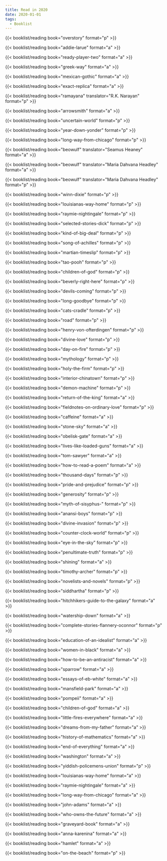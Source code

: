 ```yaml
---
title: Read in 2020
date: 2020-01-01
tags:
  - Booklist
---
```


{{< booklist/reading 
    book="overstory" 
    format="p" >}}

{{< booklist/reading 
    book="addie-larue" 
    format="a" >}}

{{< booklist/reading 
    book="ready-player-two" 
    format="a" >}}

{{< booklist/reading 
    book="greek-way" 
    format="a" >}}

{{< booklist/reading 
    book="mexican-gothic" 
    format="a" >}}

{{< booklist/reading 
    book="exact-replica" 
    format="a" >}}
  
{{< booklist/reading 
    book="ramayana" 
    translator="R.K. Narayan"
    format="p" >}}
  
{{< booklist/reading 
    book="arrowsmith" 
    format="a" >}}

{{< booklist/reading 
    book="uncertain-world" 
    format="p" >}}

{{< booklist/reading 
    book="year-down-yonder" 
    format="p" >}}

{{< booklist/reading 
    book="long-way-from-chicago" 
    format="p" >}}

{{< booklist/reading 
    book="beowulf"
    translator="Seamus Heaney" 
    format="a" >}}

{{< booklist/reading 
    book="beowulf"
    translator="Maria Dahvana Headley" 
    format="a" >}}
  
{{< booklist/reading 
    book="beowulf" 
    translator="Maria Dahvana Headley"
    format="p" >}}

{{< booklist/reading 
    book="winn-dixie" 
    format="p" >}}

{{< booklist/reading 
    book="louisianas-way-home" 
    format="p" >}}

{{< booklist/reading 
    book="raymie-nightingale" 
    format="p" >}}

{{< booklist/reading 
    book="selected-stories-dick" 
    format="p" >}}

{{< booklist/reading 
    book="kind-of-big-deal" 
    format="p" >}}

{{< booklist/reading 
    book="song-of-achilles" 
    format="p" >}}

{{< booklist/reading 
    book="martian-timeslip" 
    format="p" >}}

{{< booklist/reading 
    book="tao-pooh" 
    format="p" >}}

{{< booklist/reading 
    book="children-of-god" 
    format="p" >}}

{{< booklist/reading 
    book="beverly-right-here" 
    format="p" >}}

{{< booklist/reading 
    book="devils-coming" 
    format="p" >}}

{{< booklist/reading 
    book="long-goodbye" 
    format="p" >}}

{{< booklist/reading 
    book="cats-cradle" 
    format="p" >}}

{{< booklist/reading 
    book="road" 
    format="p" >}}

{{< booklist/reading 
    book="henry-von-ofterdingen" 
    format="p" >}}
  
{{< booklist/reading 
    book="divine-love" 
    format="p" >}}

{{< booklist/reading 
    book="day-on-fire" 
    format="p" >}}

{{< booklist/reading 
    book="mythology" 
    format="p" >}}
  
{{< booklist/reading 
    book="holy-the-firm" 
    format="p" >}}

{{< booklist/reading 
    book="interior-chinatown" 
    format="p" >}}
  
{{< booklist/reading 
    book="demon-machine" 
    format="p" >}}

{{< booklist/reading 
    book="return-of-the-king" 
    format="a" >}}

{{< booklist/reading 
    book="fieldnotes-on-ordinary-love" 
    format="p" >}}

{{< booklist/reading 
    book="caffeine" 
    format="a" >}}

{{< booklist/reading 
    book="stone-sky" 
    format="a" >}}

{{< booklist/reading 
    book="obelisk-gate" 
    format="a" >}}

{{< booklist/reading 
    book="lives-like-loaded-guns" 
    format="a" >}}

{{< booklist/reading 
    book="tom-sawyer" 
    format="a" >}}

{{< booklist/reading 
    book="how-to-read-a-poem" 
    format="a" >}}

{{< booklist/reading 
    book="thousand-days" 
    format="p" >}}

{{< booklist/reading 
    book="pride-and-prejudice" 
    format="p" >}}

{{< booklist/reading 
    book="generosity" 
    format="p" >}}

{{< booklist/reading 
    book="myth-of-sisyphus-" 
    format="p" >}}

{{< booklist/reading 
    book="anansi-boys" 
    format="p" >}}

{{< booklist/reading 
    book="divine-invasion" 
    format="p" >}}

{{< booklist/reading 
    book="counter-clock-world" 
    format="p" >}}

{{< booklist/reading 
    book="eye-in-the-sky" 
    format="p" >}}

{{< booklist/reading 
    book="penultimate-truth" 
    format="p" >}}

{{< booklist/reading 
    book="shining" 
    format="a" >}}

{{< booklist/reading 
    book="timothy-archer" 
    format="p" >}}

{{< booklist/reading 
    book="novelists-and-novels" 
    format="p" >}}

{{< booklist/reading 
    book="siddhartha" 
    format="p" >}}

{{< booklist/reading 
    book="hitchhikers-guide-to-the-galaxy" 
    format="a" >}}

{{< booklist/reading 
    book="watership-down" 
    format="a" >}}

{{< booklist/reading 
    book="complete-stories-flannery-oconnor" 
    format="p" >}}

{{< booklist/reading 
    book="education-of-an-idealist" 
    format="a" >}}

{{< booklist/reading 
    book="women-in-black" 
    format="a" >}}

{{< booklist/reading 
    book="how-to-be-an-antiracist" 
    format="a" >}}

{{< booklist/reading 
    book="sparrow" 
    format="a" >}}

{{< booklist/reading 
    book="essays-of-eb-white" 
    format="a" >}}

{{< booklist/reading 
    book="mansfield-park" 
    format="a" >}}

{{< booklist/reading 
    book="pompeii" 
    format="a" >}}

{{< booklist/reading 
    book="children-of-god" 
    format="a" >}}

{{< booklist/reading 
    book="little-fires-everywhere" 
    format="a" >}}

{{< booklist/reading 
    book="dreams-from-my-father" 
    format="a" >}}

{{< booklist/reading 
    book="history-of-mathematics" 
    format="a" >}}

{{< booklist/reading 
    book="end-of-everything" 
    format="a" >}}

{{< booklist/reading 
    book="washington" 
    format="a" >}}

{{< booklist/reading 
    book="yiddish-policemens-union" 
    format="p" >}}

{{< booklist/reading 
    book="louisianas-way-home" 
    format="a" >}}

{{< booklist/reading 
    book="raymie-nightingale" 
    format="a" >}}

{{< booklist/reading 
    book="long-way-from-chicago" 
    format="a" >}}

{{< booklist/reading 
    book="john-adams" 
    format="a" >}}

{{< booklist/reading 
    book="who-owns-the-future" 
    format="a" >}}

{{< booklist/reading 
    book="graveyard-book" 
    format="a" >}}

{{< booklist/reading 
    book="anna-karenina" 
    format="a" >}}

{{< booklist/reading 
    book="hamlet" 
    format="a" >}}

{{< booklist/reading 
    book="on-the-beach" 
    format="p" >}}
